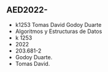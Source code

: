 ## AED2022-
 - k1253 Tomas David Godoy Duarte
 - Algoritmos y Estructuras de Datos
 - k 1253
 - 2022
 - 203.681-2
 - Godoy Duarte.
 - Tomas David.
